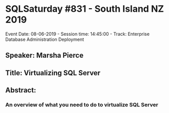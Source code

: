 # SQLSaturday #831 - South Island NZ 2019
Event Date: 08-06-2019 - Session time: 14:45:00 - Track: Enterprise Database Administration  Deployment
## Speaker: Marsha Pierce
## Title: Virtualizing SQL Server
## Abstract:
### An overview of what you need to do to virtualize SQL Server
